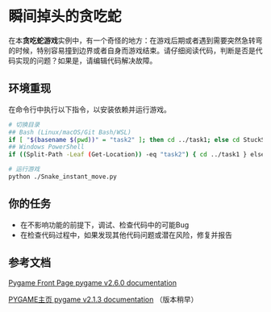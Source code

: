 # 瞬间掉头的贪吃蛇

在本**贪吃蛇游戏**实例中，有一个奇怪的地方：在游戏后期或者遇到需要突然急转弯的时候，特别容易撞到边界或者自身而游戏结束。请仔细阅读代码，判断是否是代码实现的问题？如果是，请编辑代码解决故障。

## 环境重现

在命令行中执行以下指令，以安装依赖并运行游戏。

```bash
# 切换目录
## Bash (Linux/macOS/Git Bash/WSL)
if [ "$(basename $(pwd))" = "task2" ]; then cd ../task1; else cd StuckSnake/task1; fi
## Windows PowerShell
if ((Split-Path -Leaf (Get-Location)) -eq "task2") { cd ../task1 } else { cd StuckSnake/task1 }

# 运行游戏
python ./Snake_instant_move.py
```

## 你的任务

- 在不影响功能的前提下，调试、检查代码中的可能Bug
- 在检查代码过程中，如果发现其他代码问题或潜在风险，修复并报告

## 参考文档

[Pygame Front Page pygame v2.6.0 documentation](https://www.pygame.org/docs/)

[PYGAME主页 pygame v2.1.3 documentation](https://www.osgeo.cn/pygame/) （版本稍早）
